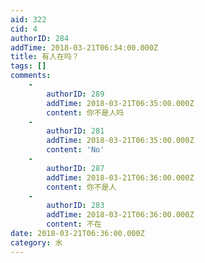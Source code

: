```yaml
---
aid: 322
cid: 4
authorID: 284
addTime: 2018-03-21T06:34:00.000Z
title: 有人在吗？
tags: []
comments:
    -
        authorID: 289
        addTime: 2018-03-21T06:35:00.000Z
        content: 你不是人吗
    -
        authorID: 281
        addTime: 2018-03-21T06:35:00.000Z
        content: 'No'
    -
        authorID: 287
        addTime: 2018-03-21T06:36:00.000Z
        content: 你不是人
    -
        authorID: 283
        addTime: 2018-03-21T06:36:00.000Z
        content: 不在
date: 2018-03-21T06:36:00.000Z
category: 水
---
```



